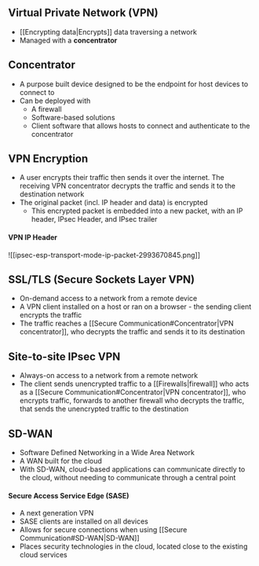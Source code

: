 ## Virtual Private Network (VPN)
- [[Encrypting data|Encrypts]] data traversing a network
- Managed with a **concentrator**
## Concentrator
- A purpose built device designed to be the endpoint for host devices to connect to
- Can be deployed with
	- A firewall
	- Software-based solutions
	- Client software that allows hosts to connect and authenticate to the concentrator
## VPN Encryption
- A user encrypts their traffic then sends it over the internet. The receiving VPN concentrator decrypts the traffic and sends it to the destination network
- The original packet (incl. IP header and data) is encrypted
	- This encrypted packet is embedded into a new packet, with an IP header, IPsec Header, and IPsec trailer
#### VPN IP Header
![[ipsec-esp-transport-mode-ip-packet-2993670845.png]]
## SSL/TLS (Secure Sockets Layer VPN)
- On-demand access to a network from a remote device
- A VPN client installed on a host or ran on a browser - the sending client encrypts the traffic
- The traffic reaches a [[Secure Communication#Concentrator|VPN concentrator]], who decrypts the traffic and sends it to its destination
## Site-to-site IPsec VPN
- Always-on access to a network from a remote network
- The client sends unencrypted traffic to a [[Firewalls|firewall]] who acts as a [[Secure Communication#Concentrator|VPN concentrator]], who encrypts traffic, forwards to another firewall who decrypts the traffic, that sends the unencrypted traffic to the destination
## SD-WAN
- Software Defined Networking in a Wide Area Network
- A WAN built for the cloud
- With SD-WAN, cloud-based applications can communicate directly to the cloud, without needing to communicate through a central point
#### Secure Access Service Edge (SASE)
- A next generation VPN
- SASE clients are installed on all devices
- Allows for secure connections when using [[Secure Communication#SD-WAN|SD-WAN]]
- Places security technologies in the cloud, located close to the existing cloud services